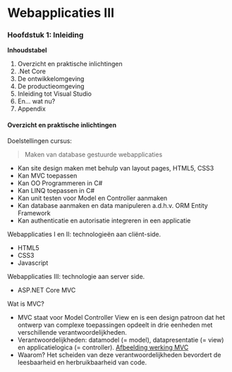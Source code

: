 # Webapplicaties III

### Hoofdstuk 1: Inleiding

**Inhoudstabel**

1. Overzicht en praktische inlichtingen
2. .Net Core
3. De ontwikkelomgeving
4. De productieomgeving
5. Inleiding tot Visual Studio
6. En... wat nu?
7. Appendix



#### Overzicht en praktische inlichtingen

Doelstellingen cursus:

> Maken van database gestuurde webapplicaties

- Kan site design maken met behulp van layout pages, HTML5, CSS3
- Kan MVC toepassen
- Kan OO Programmeren in C#
- Kan LINQ toepassen in C#
- Kan unit testen voor Model en Controller aanmaken
- Kan database aanmaken en data manipuleren a.d.h.v. ORM Entity Framework
- Kan authenticatie en autorisatie integreren in een applicatie



Webapplicaties I en II: technologieën aan cliënt-side.

- HTML5
- CSS3
- Javascript

Webapplicaties III: technologie aan server side.

- ASP.NET Core MVC



Wat is MVC?

- MVC staat voor Model Controller View en is een design patroon dat het ontwerp van complexe toepassingen opdeelt in drie eenheden met verschillende verantwoordelijkheden. 
- Verantwoordelijkheden: datamodel (= model), datapresentatie (= view) en applicatielogica (= controller). [Afbeelding werking MVC](https://github.com/DeSmetElias/Webapplicaties_III/blob/master/Lessen/Afbeeldingen/MVC%20Explained.png)
- Waarom? Het scheiden van deze verantwoordelijkheden bevordert de leesbaarheid en herbruikbaarheid van code.






